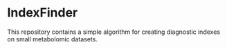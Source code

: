 # IndexFinder
This repository contains a simple algorithm for creating diagnostic indexes on small metabolomic datasets.
